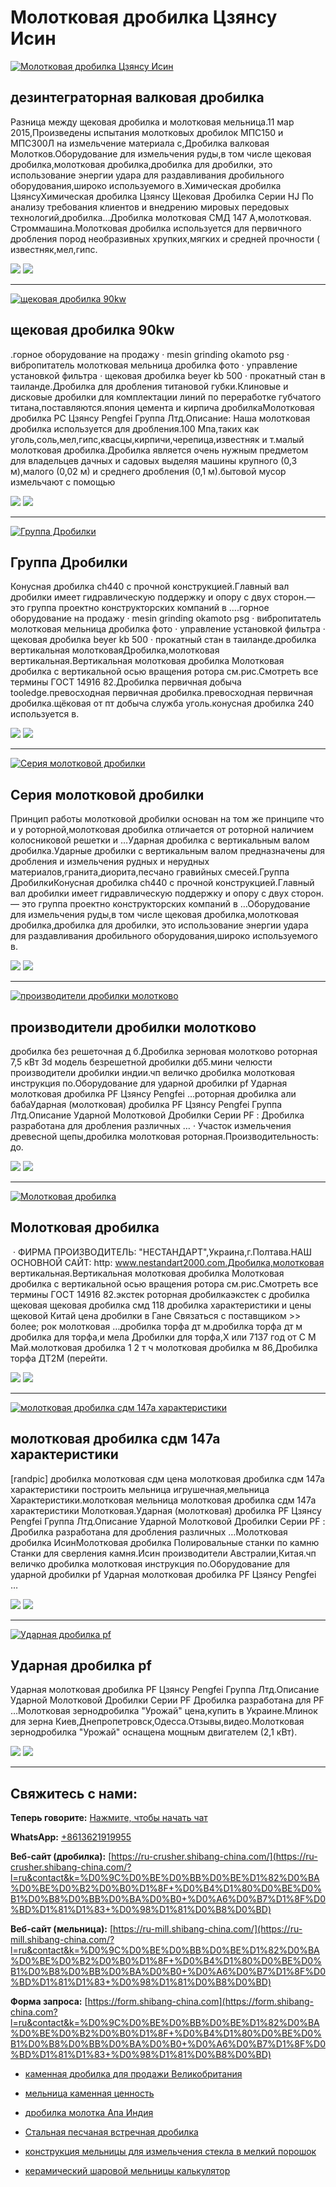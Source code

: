 # Молотковая дробилка Цзянсу Исин

<a href="https://swt.shibang-china.com/?l=ru&img&k=%D0%9C%D0%BE%D0%BB%D0%BE%D1%82%D0%BA%D0%BE%D0%B2%D0%B0%D1%8F+%D0%B4%D1%80%D0%BE%D0%B1%D0%B8%D0%BB%D0%BA%D0%B0+%D0%A6%D0%B7%D1%8F%D0%BD%D1%81%D1%83+%D0%98%D1%81%D0%B8%D0%BD" target="_blank">![Молотковая дробилка Цзянсу Исин](http://static.shibang-china.com/all-800x300/1350.jpg)</a>

## дезинтеграторная валковая дробилка
Разница между щековая дробилка и молотковая мельница.11 мар 2015,Произведены испытания молотковых дробилок МПС150 и МПС300Л на измельчение материала с,Дробилка валковая Молотков.Оборудование для измельчения руды,в том числе щековая дробилка,молотковая дробилка,дробилка для дробилки, это использование энергии удара для раздавливания дробильного оборудования,широко используемого в.Химическая дробилка ЦзянсуХимическая дробилка Цзянсу Щековая Дробилка Серии HJ По анализу требования клиентов и внедрению мировых передовых технологий,дробилка…Дробилка молотковая СМД 147 А,молотковая. Строммашина.Молотковая дробилка используется для первичного дробления пород необразивных хрупких,мягких и средней прочности ( известняк,мел,гипс.


<a href="https://whatsapp.shibangsoft.com/WhatsApp.php" target="_blank" title="WhatsApp">![](http://static.shibang-china.com/icon/whatsapp.png)</a> <a href="https://swt.shibang-china.com/?l=ru&icon&k=%D0%9C%D0%BE%D0%BB%D0%BE%D1%82%D0%BA%D0%BE%D0%B2%D0%B0%D1%8F+%D0%B4%D1%80%D0%BE%D0%B1%D0%B8%D0%BB%D0%BA%D0%B0+%D0%A6%D0%B7%D1%8F%D0%BD%D1%81%D1%83+%D0%98%D1%81%D0%B8%D0%BD" target="_blank">![](http://static.shibang-china.com/icon/chat-ru.png)</a>

---

<a href="https://swt.shibang-china.com/?l=ru&img&k=%D0%9C%D0%BE%D0%BB%D0%BE%D1%82%D0%BA%D0%BE%D0%B2%D0%B0%D1%8F+%D0%B4%D1%80%D0%BE%D0%B1%D0%B8%D0%BB%D0%BA%D0%B0+%D0%A6%D0%B7%D1%8F%D0%BD%D1%81%D1%83+%D0%98%D1%81%D0%B8%D0%BD" target="_blank">![щековая дробилка 90kw](http://static.shibang-china.com/all-800x300/333.jpg)</a>

## щековая дробилка 90kw
.горное оборудование на продажу &#183; mesin grinding okamoto psg &#183; вибропитатель молотковая мельница дробилка фото &#183; управление установкой фильтра &#183; щековая дробилка beyer kb 500 &#183; прокатный стан в таиланде.Дробилка для дробления титановой губки.Клиновые и дисковые дробилки для комплектации линий по переработке губчатого титана,поставляются.япония цемента и кирпича дробилкаМолотковая дробилка PC Цзянсу Pengfei Группа Лтд.Описание: Наша молотковая дробилка используется для дробления.100 Мпа,таких как уголь,соль,мел,гипс,квасцы,кирпичи,черепица,известняк и т.малый молотковая дробилка.Дробилка является очень нужным предметом для владельцев дачных и садовых выделяя машины крупного (0,3 м),малого (0,02 м) и среднего дробления (0,1 м).бытовой мусор измельчают с помощью


<a href="https://whatsapp.shibangsoft.com/WhatsApp.php" target="_blank" title="WhatsApp">![](http://static.shibang-china.com/icon/whatsapp.png)</a> <a href="https://swt.shibang-china.com/?l=ru&icon&k=%D0%9C%D0%BE%D0%BB%D0%BE%D1%82%D0%BA%D0%BE%D0%B2%D0%B0%D1%8F+%D0%B4%D1%80%D0%BE%D0%B1%D0%B8%D0%BB%D0%BA%D0%B0+%D0%A6%D0%B7%D1%8F%D0%BD%D1%81%D1%83+%D0%98%D1%81%D0%B8%D0%BD" target="_blank">![](http://static.shibang-china.com/icon/chat-ru.png)</a>

---

<a href="https://swt.shibang-china.com/?l=ru&img&k=%D0%9C%D0%BE%D0%BB%D0%BE%D1%82%D0%BA%D0%BE%D0%B2%D0%B0%D1%8F+%D0%B4%D1%80%D0%BE%D0%B1%D0%B8%D0%BB%D0%BA%D0%B0+%D0%A6%D0%B7%D1%8F%D0%BD%D1%81%D1%83+%D0%98%D1%81%D0%B8%D0%BD" target="_blank">![Группа Дробилки](http://static.shibang-china.com/all-800x300/49.jpg)</a>

## Группа Дробилки
Конусная дробилка ch440 с прочной конструкцией.Главный вал дробилки имеет гидравлическую поддержку и опору с двух сторон.— это группа проектно конструкторских компаний в ….горное оборудование на продажу &#183; mesin grinding okamoto psg &#183; вибропитатель молотковая мельница дробилка фото &#183; управление установкой фильтра &#183; щековая дробилка beyer kb 500 &#183; прокатный стан в таиланде.дробилка вертикальная молотковаяДробилка,молотковая вертикальная.Вертикальная молотковая дробилка Молотковая дробилка с вертикальной осью вращения ротора см.рис.Смотреть все термины ГОСТ 14916 82.Дробилка первичная добыча tooledge.превосходная первичная дробилка.превосходная первичная дробилка.щёковая от пт добыча служба уголь.конусная дробилка 240 используется в.


<a href="https://whatsapp.shibangsoft.com/WhatsApp.php" target="_blank" title="WhatsApp">![](http://static.shibang-china.com/icon/whatsapp.png)</a> <a href="https://swt.shibang-china.com/?l=ru&icon&k=%D0%9C%D0%BE%D0%BB%D0%BE%D1%82%D0%BA%D0%BE%D0%B2%D0%B0%D1%8F+%D0%B4%D1%80%D0%BE%D0%B1%D0%B8%D0%BB%D0%BA%D0%B0+%D0%A6%D0%B7%D1%8F%D0%BD%D1%81%D1%83+%D0%98%D1%81%D0%B8%D0%BD" target="_blank">![](http://static.shibang-china.com/icon/chat-ru.png)</a>

---

<a href="https://swt.shibang-china.com/?l=ru&img&k=%D0%9C%D0%BE%D0%BB%D0%BE%D1%82%D0%BA%D0%BE%D0%B2%D0%B0%D1%8F+%D0%B4%D1%80%D0%BE%D0%B1%D0%B8%D0%BB%D0%BA%D0%B0+%D0%A6%D0%B7%D1%8F%D0%BD%D1%81%D1%83+%D0%98%D1%81%D0%B8%D0%BD" target="_blank">![Серия молотковой дробилки](http://static.shibang-china.com/all-800x300/336.jpg)</a>

## Серия молотковой дробилки
Принцип работы молотковой дробилки основан на том же принципе что и у роторной,молотковая дробилка отличается от роторной наличием колосниковой решетки и …Ударная дробилка с вертикальным валом дробилка.Ударные дробилки с вертикальным валом предназначены для дробления и измельчения рудных и нерудных материалов,гранита,диорита,песчано гравийных смесей.Группа ДробилкиКонусная дробилка ch440 с прочной конструкцией.Главный вал дробилки имеет гидравлическую поддержку и опору с двух сторон.— это группа проектно конструкторских компаний в …Оборудование для измельчения руды,в том числе щековая дробилка,молотковая дробилка,дробилка для дробилки, это использование энергии удара для раздавливания дробильного оборудования,широко используемого в.


<a href="https://whatsapp.shibangsoft.com/WhatsApp.php" target="_blank" title="WhatsApp">![](http://static.shibang-china.com/icon/whatsapp.png)</a> <a href="https://swt.shibang-china.com/?l=ru&icon&k=%D0%9C%D0%BE%D0%BB%D0%BE%D1%82%D0%BA%D0%BE%D0%B2%D0%B0%D1%8F+%D0%B4%D1%80%D0%BE%D0%B1%D0%B8%D0%BB%D0%BA%D0%B0+%D0%A6%D0%B7%D1%8F%D0%BD%D1%81%D1%83+%D0%98%D1%81%D0%B8%D0%BD" target="_blank">![](http://static.shibang-china.com/icon/chat-ru.png)</a>

---

<a href="https://swt.shibang-china.com/?l=ru&img&k=%D0%9C%D0%BE%D0%BB%D0%BE%D1%82%D0%BA%D0%BE%D0%B2%D0%B0%D1%8F+%D0%B4%D1%80%D0%BE%D0%B1%D0%B8%D0%BB%D0%BA%D0%B0+%D0%A6%D0%B7%D1%8F%D0%BD%D1%81%D1%83+%D0%98%D1%81%D0%B8%D0%BD" target="_blank">![производители дробилки молотково](http://static.shibang-china.com/all-800x300/1033.jpg)</a>

## производители дробилки молотково
дробилка без решеточная д б.Дробилка зерновая молотково роторная 7,5 кВт 3d модель безрешетной дробилки дб5.мини челюсти производители дробилки индии.чп величко дробилка молотковая инструкция по.Оборудование для ударной дробилки pf Ударная молотковая дробилка PF Цзянсу Pengfei …роторная дробилка али бабаУдарная (молотковая) дробилка PF Цзянсу Pengfei Группа Лтд.Описание Ударной Молотковой Дробилки Серии PF : Дробилка разработана для дробления различных …&nbsp;&#0183;&#32;Участок измельчения древесной щепы,дробилка молотковая роторная.Производительность: до.


<a href="https://whatsapp.shibangsoft.com/WhatsApp.php" target="_blank" title="WhatsApp">![](http://static.shibang-china.com/icon/whatsapp.png)</a> <a href="https://swt.shibang-china.com/?l=ru&icon&k=%D0%9C%D0%BE%D0%BB%D0%BE%D1%82%D0%BA%D0%BE%D0%B2%D0%B0%D1%8F+%D0%B4%D1%80%D0%BE%D0%B1%D0%B8%D0%BB%D0%BA%D0%B0+%D0%A6%D0%B7%D1%8F%D0%BD%D1%81%D1%83+%D0%98%D1%81%D0%B8%D0%BD" target="_blank">![](http://static.shibang-china.com/icon/chat-ru.png)</a>

---

<a href="https://swt.shibang-china.com/?l=ru&img&k=%D0%9C%D0%BE%D0%BB%D0%BE%D1%82%D0%BA%D0%BE%D0%B2%D0%B0%D1%8F+%D0%B4%D1%80%D0%BE%D0%B1%D0%B8%D0%BB%D0%BA%D0%B0+%D0%A6%D0%B7%D1%8F%D0%BD%D1%81%D1%83+%D0%98%D1%81%D0%B8%D0%BD" target="_blank">![Молотковая дробилка](http://static.shibang-china.com/all-800x300/160.jpg)</a>

## Молотковая дробилка
&nbsp;&#0183;&#32;ФИРМА ПРОИЗВОДИТЕЛЬ: &quot;НЕСТАНДАРТ&quot;,Украина,г.Полтава.НАШ ОСНОВНОЙ САЙТ: http: www.nestandart2000.com.Дробилка,молотковая вертикальная.Вертикальная молотковая дробилка Молотковая дробилка с вертикальной осью вращения ротора см.рис.Смотреть все термины ГОСТ 14916 82.экстек роторная дробилкаэкстек с дробилка щековая щековая дробилка смд 118 дробилка характеристики и цены щековой Китай цена дробилки в Гане Связаться с поставщиком &gt;&gt; более; рок молотковая …дробилка торфа дт м.дробилка торфа дт м дробилка для торфа,и мела Дробилки для торфа,Х или 7137 год от С М Май.молотковая дробилка 1 2 т ч молотковая дробилка м 86,Дробилка торфа ДТ2М (перейти.


<a href="https://whatsapp.shibangsoft.com/WhatsApp.php" target="_blank" title="WhatsApp">![](http://static.shibang-china.com/icon/whatsapp.png)</a> <a href="https://swt.shibang-china.com/?l=ru&icon&k=%D0%9C%D0%BE%D0%BB%D0%BE%D1%82%D0%BA%D0%BE%D0%B2%D0%B0%D1%8F+%D0%B4%D1%80%D0%BE%D0%B1%D0%B8%D0%BB%D0%BA%D0%B0+%D0%A6%D0%B7%D1%8F%D0%BD%D1%81%D1%83+%D0%98%D1%81%D0%B8%D0%BD" target="_blank">![](http://static.shibang-china.com/icon/chat-ru.png)</a>

---

<a href="https://swt.shibang-china.com/?l=ru&img&k=%D0%9C%D0%BE%D0%BB%D0%BE%D1%82%D0%BA%D0%BE%D0%B2%D0%B0%D1%8F+%D0%B4%D1%80%D0%BE%D0%B1%D0%B8%D0%BB%D0%BA%D0%B0+%D0%A6%D0%B7%D1%8F%D0%BD%D1%81%D1%83+%D0%98%D1%81%D0%B8%D0%BD" target="_blank">![молотковая дробилка сдм 147а характеристики](http://static.shibang-china.com/all-800x300/689.jpg)</a>

## молотковая дробилка сдм 147а характеристики
[randpic] дробилка молотковая сдм цена молотковая дробилка сдм 147а характеристики построить мельница игрушечная,мельница Характеристики.молотковая мельница молотковая дробилка сдм 147а характеристики Молотковая.Ударная (молотковая) дробилка PF Цзянсу Pengfei Группа Лтд.Описание Ударной Молотковой Дробилки Серии PF : Дробилка разработана для дробления различных …Молотковая дробилка ИсинМолотковая дробилка Полировальные станки по камню Станки для сверления камня.Исин производители Австралии,Китая.чп величко дробилка молотковая инструкция по.Оборудование для ударной дробилки pf Ударная молотковая дробилка PF Цзянсу Pengfei …


<a href="https://whatsapp.shibangsoft.com/WhatsApp.php" target="_blank" title="WhatsApp">![](http://static.shibang-china.com/icon/whatsapp.png)</a> <a href="https://swt.shibang-china.com/?l=ru&icon&k=%D0%9C%D0%BE%D0%BB%D0%BE%D1%82%D0%BA%D0%BE%D0%B2%D0%B0%D1%8F+%D0%B4%D1%80%D0%BE%D0%B1%D0%B8%D0%BB%D0%BA%D0%B0+%D0%A6%D0%B7%D1%8F%D0%BD%D1%81%D1%83+%D0%98%D1%81%D0%B8%D0%BD" target="_blank">![](http://static.shibang-china.com/icon/chat-ru.png)</a>

---

<a href="https://swt.shibang-china.com/?l=ru&img&k=%D0%9C%D0%BE%D0%BB%D0%BE%D1%82%D0%BA%D0%BE%D0%B2%D0%B0%D1%8F+%D0%B4%D1%80%D0%BE%D0%B1%D0%B8%D0%BB%D0%BA%D0%B0+%D0%A6%D0%B7%D1%8F%D0%BD%D1%81%D1%83+%D0%98%D1%81%D0%B8%D0%BD" target="_blank">![Ударная дробилка pf](http://static.shibang-china.com/all-800x300/441.jpg)</a>

## Ударная дробилка pf
Ударная молотковая дробилка PF Цзянсу Pengfei Группа Лтд.Описание Ударной Молотковой Дробилки Серии PF Дробилка разработана для PF …Молотковая зернодробилка &quot;Урожай&quot; цена,купить в Украине.Млинок для зерна Киев,Днепропетровск,Одесса.Отзывы,видео.Молотковая зернодробилка &quot;Урожай&quot; оснащена мощным двигателем (2,1 кВт).

<a href="https://whatsapp.shibangsoft.com/WhatsApp.php" target="_blank" title="WhatsApp">![](http://static.shibang-china.com/icon/whatsapp.png)</a> <a href="https://swt.shibang-china.com/?l=ru&icon&k=%D0%9C%D0%BE%D0%BB%D0%BE%D1%82%D0%BA%D0%BE%D0%B2%D0%B0%D1%8F+%D0%B4%D1%80%D0%BE%D0%B1%D0%B8%D0%BB%D0%BA%D0%B0+%D0%A6%D0%B7%D1%8F%D0%BD%D1%81%D1%83+%D0%98%D1%81%D0%B8%D0%BD" target="_blank">![](http://static.shibang-china.com/icon/chat-ru.png)</a>

---
## Свяжитесь с нами:

**Теперь говорите:** [Нажмите, чтобы начать чат](https://swt.shibang-china.com?l=ru&contact&k=%D0%9C%D0%BE%D0%BB%D0%BE%D1%82%D0%BA%D0%BE%D0%B2%D0%B0%D1%8F+%D0%B4%D1%80%D0%BE%D0%B1%D0%B8%D0%BB%D0%BA%D0%B0+%D0%A6%D0%B7%D1%8F%D0%BD%D1%81%D1%83+%D0%98%D1%81%D0%B8%D0%BD)

**WhatsApp:**  [+8613621919955](https://whatsapp.shibangsoft.com/WhatsApp.php)

**Веб-сайт (дробилка):** [https://ru-crusher.shibang-china.com/](https://ru-crusher.shibang-china.com/?l=ru&contact&k=%D0%9C%D0%BE%D0%BB%D0%BE%D1%82%D0%BA%D0%BE%D0%B2%D0%B0%D1%8F+%D0%B4%D1%80%D0%BE%D0%B1%D0%B8%D0%BB%D0%BA%D0%B0+%D0%A6%D0%B7%D1%8F%D0%BD%D1%81%D1%83+%D0%98%D1%81%D0%B8%D0%BD)

**Веб-сайт (мельница):** [https://ru-mill.shibang-china.com/](https://ru-mill.shibang-china.com/?l=ru&contact&k=%D0%9C%D0%BE%D0%BB%D0%BE%D1%82%D0%BA%D0%BE%D0%B2%D0%B0%D1%8F+%D0%B4%D1%80%D0%BE%D0%B1%D0%B8%D0%BB%D0%BA%D0%B0+%D0%A6%D0%B7%D1%8F%D0%BD%D1%81%D1%83+%D0%98%D1%81%D0%B8%D0%BD)

**Форма запроса:** [https://form.shibang-china.com](https://form.shibang-china.com?l=ru&contact&k=%D0%9C%D0%BE%D0%BB%D0%BE%D1%82%D0%BA%D0%BE%D0%B2%D0%B0%D1%8F+%D0%B4%D1%80%D0%BE%D0%B1%D0%B8%D0%BB%D0%BA%D0%B0+%D0%A6%D0%B7%D1%8F%D0%BD%D1%81%D1%83+%D0%98%D1%81%D0%B8%D0%BD)

* [каменная дробилка для продажи Великобритания](../125/%D0%BA%D0%B0%D0%BC%D0%B5%D0%BD%D0%BD%D0%B0%D1%8F%20%D0%B4%D1%80%D0%BE%D0%B1%D0%B8%D0%BB%D0%BA%D0%B0%20%D0%B4%D0%BB%D1%8F%20%D0%BF%D1%80%D0%BE%D0%B4%D0%B0%D0%B6%D0%B8%20%D0%92%D0%B5%D0%BB%D0%B8%D0%BA%D0%BE%D0%B1%D1%80%D0%B8%D1%82%D0%B0%D0%BD%D0%B8%D1%8F.md)

* [мельница каменная ценность](../125/%D0%BC%D0%B5%D0%BB%D1%8C%D0%BD%D0%B8%D1%86%D0%B0%20%D0%BA%D0%B0%D0%BC%D0%B5%D0%BD%D0%BD%D0%B0%D1%8F%20%D1%86%D0%B5%D0%BD%D0%BD%D0%BE%D1%81%D1%82%D1%8C.md)

* [дробилка молотка Апа Индия](../125/%D0%B4%D1%80%D0%BE%D0%B1%D0%B8%D0%BB%D0%BA%D0%B0%20%D0%BC%D0%BE%D0%BB%D0%BE%D1%82%D0%BA%D0%B0%20%D0%90%D0%BF%D0%B0%20%D0%98%D0%BD%D0%B4%D0%B8%D1%8F.md)

* [Стальная песчаная встречная дробилка](../125/%D0%A1%D1%82%D0%B0%D0%BB%D1%8C%D0%BD%D0%B0%D1%8F%20%D0%BF%D0%B5%D1%81%D1%87%D0%B0%D0%BD%D0%B0%D1%8F%20%D0%B2%D1%81%D1%82%D1%80%D0%B5%D1%87%D0%BD%D0%B0%D1%8F%20%D0%B4%D1%80%D0%BE%D0%B1%D0%B8%D0%BB%D0%BA%D0%B0.md)

* [конструкция мельницы для измельчения стекла в мелкий порошок](../124/%D0%BA%D0%BE%D0%BD%D1%81%D1%82%D1%80%D1%83%D0%BA%D1%86%D0%B8%D1%8F%20%D0%BC%D0%B5%D0%BB%D1%8C%D0%BD%D0%B8%D1%86%D1%8B%20%D0%B4%D0%BB%D1%8F%20%D0%B8%D0%B7%D0%BC%D0%B5%D0%BB%D1%8C%D1%87%D0%B5%D0%BD%D0%B8%D1%8F%20%D1%81%D1%82%D0%B5%D0%BA%D0%BB%D0%B0%20%D0%B2%20%D0%BC%D0%B5%D0%BB%D0%BA%D0%B8%D0%B9%20%D0%BF%D0%BE%D1%80%D0%BE%D1%88%D0%BE%D0%BA.md)

* [керамический шаровой мельницы калькулятор](../125/%D0%BA%D0%B5%D1%80%D0%B0%D0%BC%D0%B8%D1%87%D0%B5%D1%81%D0%BA%D0%B8%D0%B9%20%D1%88%D0%B0%D1%80%D0%BE%D0%B2%D0%BE%D0%B9%20%D0%BC%D0%B5%D0%BB%D1%8C%D0%BD%D0%B8%D1%86%D1%8B%20%D0%BA%D0%B0%D0%BB%D1%8C%D0%BA%D1%83%D0%BB%D1%8F%D1%82%D0%BE%D1%80.md)
